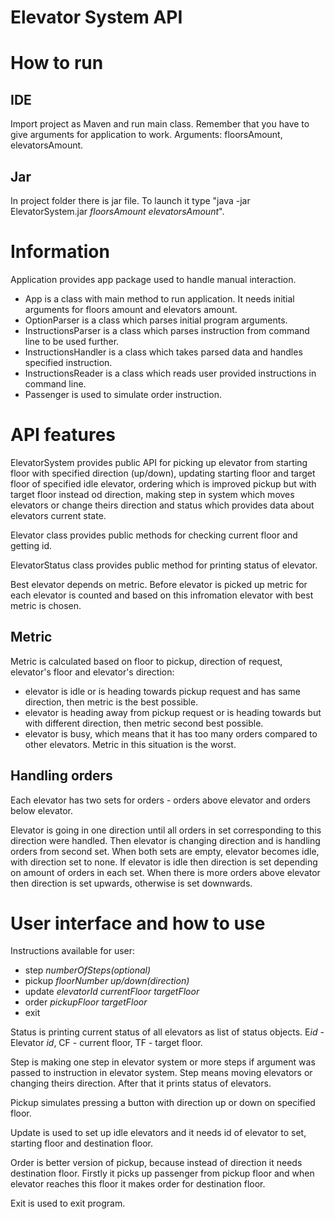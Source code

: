 # Elevator System API

# How to run

## IDE
Import project as Maven and run main class. Remember that you have to
give arguments for application to work. Arguments: floorsAmount, elevatorsAmount.

## Jar
In project folder there is jar file. To launch it type "java -jar ElevatorSystem.jar *floorsAmount* *elevatorsAmount*".

# Information
Application provides app package used to handle manual interaction.
- App is a class with main method to run application. It needs initial arguments for floors amount and elevators amount.
- OptionParser is a class which parses initial program arguments.
- InstructionsParser is a class which parses instruction from command line to be used further.
- InstructionsHandler is a class which takes parsed data and handles specified instruction.
- InstructionsReader is a class which reads user provided instructions in command line.
- Passenger is used to simulate order instruction.

# API features
ElevatorSystem provides public API for picking up elevator from starting floor with specified direction (up/down),
updating starting floor and target floor of specified idle elevator, ordering which is improved pickup but with target floor instead od direction,
making step in system which moves elevators or change theirs direction and status which provides data about elevators current state.

Elevator class provides public methods for checking current floor and getting id.

ElevatorStatus class provides public method for printing status of elevator.

Best elevator depends on metric.
Before elevator is picked up metric for each elevator is counted and based on this infromation elevator with best metric is chosen.

## Metric
Metric is calculated based on floor to pickup, direction of request, elevator's floor and elevator's direction:
- elevator is idle or is heading towards pickup request and has same direction, then metric is the best possible.
- elevator is heading away from pickup request or is heading towards but with different direction, then metric second best possible.
- elevator is busy, which means that it has too many orders compared to other elevators. Metric in this situation is the worst.

## Handling orders
Each elevator has two sets for orders - orders above elevator and orders below elevator.

Elevator is going in one direction until all orders in set corresponding to this direction were handled.
Then elevator is changing direction and is handling orders from second set.
When both sets are empty, elevator becomes idle, with direction set to none.
If elevator is idle then direction is set depending on amount of orders in each set.
When there is more orders above elevator then direction is set upwards, otherwise is set downwards.

# User interface and how to use
Instructions available for user:
- step *numberOfSteps(optional)*
- pickup *floorNumber* *up/down(direction)* 
- update *elevatorId* *currentFloor* *targetFloor*
- order *pickupFloor* *targetFloor*
- exit

Status is printing current status of all elevators as list of status objects.
E*id* - Elevator *id*, CF - current floor, TF - target floor.

Step is making one step in elevator system or more steps if argument was passed to instruction in elevator system. Step means moving elevators or changing theirs direction.
After that it prints status of elevators.

Pickup simulates pressing a button with direction up or down on specified floor.

Update is used to set up idle elevators and it needs id of elevator to set, starting floor and destination floor.

Order is better version of pickup, because instead of direction it needs destination floor.
Firstly it picks up passenger from pickup floor and when elevator reaches this floor it makes order for destination floor.

Exit is used to exit program.

